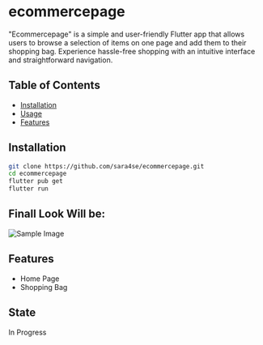 # ecommercepage

"Ecommercepage" is a simple and user-friendly Flutter app that allows users to browse a selection of items on one page and add them to their shopping bag. Experience hassle-free shopping with an intuitive interface and straightforward navigation.

## Table of Contents

- [Installation](#installation)
- [Usage](#usage)
- [Features](#features)
## Installation
```sh
git clone https://github.com/sara4se/ecommercepage.git
cd ecommercepage
flutter pub get
flutter run
```

## Finall Look Will be:  
![Sample Image]([https://example.com/sample-image.jpg](https://www.fluttercampus.com/img/uploads/web/2021/05/8d3bba7425e7c98c50f52ca1b52d3735.webp)https://www.fluttercampus.com/img/uploads/web/2021/05/8d3bba7425e7c98c50f52ca1b52d3735.webp)

## Features

- Home Page
- Shopping Bag 

 ## State 
 In Progress 
